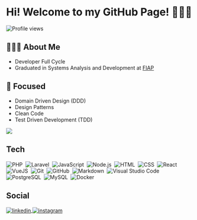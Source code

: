 # Hi! Welcome to my GitHub Page! 👨🏻‍💻

<p align="left"> <img src="https://komarev.com/ghpvc/?username=nicolastanski&color=yellow" alt="Profile views" /> </p>

## 👨🏻‍💻 About Me
- Developer Full Cycle
- Graduated in Systems Analysis and Development at [FIAP](https://www.fiap.com.br/)


## 🎯 Focused

- Domain Driven Design (DDD)
- Design Patterns
- Clean Code
- Test Driven Development (TDD)

<img align='center' src="https://github-readme-stats.vercel.app/api?username=nicolastanski&show_icons=true">

## Tech
<p style="margin-top: 20px;">

![PHP](https://img.shields.io/badge/-PHP-05122A?style=flat&logo=php)&nbsp;
![Laravel](https://img.shields.io/badge/-Laravel-05122A?style=flat&logo=laravel)&nbsp;
![JavaScript](https://img.shields.io/badge/-JavaScript-05122A?style=flat&logo=javascript)&nbsp;
![Node.js](https://img.shields.io/badge/-Node.js-05122A?style=flat&logo=node.js)&nbsp;
![HTML](https://img.shields.io/badge/-HTML-05122A?style=flat&logo=HTML5)&nbsp;
![CSS](https://img.shields.io/badge/-CSS-05122A?style=flat&logo=CSS3&logoColor=1572B6)&nbsp;
![React](https://img.shields.io/badge/-React-05122A?style=flat&logo=react)&nbsp;
![VueJS](https://img.shields.io/badge/-Vue.js-05122A?style=flat&logo=vue.js)&nbsp;
![Git](https://img.shields.io/badge/-Git-05122A?style=flat&logo=git)&nbsp;
![GitHub](https://img.shields.io/badge/-GitHub-05122A?style=flat&logo=github)&nbsp;
![Markdown](https://img.shields.io/badge/-Markdown-05122A?style=flat&logo=markdown)&nbsp;
![Visual Studio Code](https://img.shields.io/badge/-Visual%20Studio%20Code-05122A?style=flat&logo=visual-studio-code&logoColor=007ACC)&nbsp;
![PostgreSQL](https://img.shields.io/badge/-PostgreSQL-05122A?style=flat&logo=postgresql)&nbsp;
![MySQL](https://img.shields.io/badge/-MySQL-05122A?style=flat&logo=mysql)&nbsp;
![Docker](https://img.shields.io/badge/-Docker-05122A?style=flat&logo=docker)&nbsp;
</p>


## Social
<p>
    <a href="https://linkedin.com/in/nicolastanski" target="_blank">
    <img align="center" src="https://img.shields.io/badge/-nicolastanski-05122A?style=flat&logo=linkedin" alt="linkedin"/>
    </a>
    <a href="https://instagram.com/nicolastanski" target="_blank">
    <img align="center" src="https://img.shields.io/badge/-nicolastanski-05122A?style=flat&logo=instagram" alt="instagram"/>
    </a>
</p>
